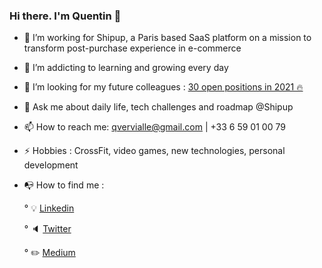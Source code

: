### Hi there. I'm Quentin 👋

- 🔭 I’m working for Shipup, a Paris based SaaS platform on a mission to transform post-purchase experience in e-commerce 
- 🌱 I’m addicting to learning and growing every day
- 👯 I’m looking for my future colleagues : [30 open positions in 2021 🔥](https://www.welcometothejungle.com/fr/companies/shipup)
- 💬 Ask me about daily life, tech challenges and roadmap @Shipup
- 📫 How to reach me: qvervialle@gmail.com | +33 6 59 01 00 79
- ⚡ Hobbies : CrossFit, video games, new technologies, personal development
- 📭 How to find me : 
  
  ° :bulb: [Linkedin](https://www.linkedin.com/in/quentinvervialle/)
  
  ° :speaker: [Twitter](https://twitter.com/Qvervialle)
  
  ° :pencil2: [Medium](https://medium.com/@qvervialle)
<!--

**qvervialle/qvervialle** is a ✨ _special_ ✨ repository because its `README.md` (this file) appears on your GitHub profile.



